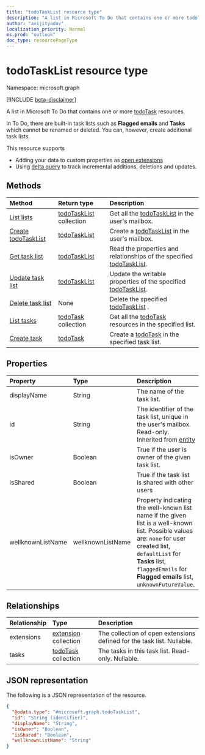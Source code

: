 ```yaml
---
title: "todoTaskList resource type"
description: "A list in Microsoft To Do that contains one or more todoTask resources."
author: "avijityadav"
localization_priority: Normal
ms.prod: "outlook"
doc_type: resourcePageType
---
```


# todoTaskList resource type

Namespace: microsoft.graph

[!INCLUDE [beta-disclaimer](../../includes/beta-disclaimer.md)]

A list in Microsoft To Do that contains one or more [todoTask](./todotask.md) resources. 

In To Do, there are built-in task lists such as **Flagged emails** and **Tasks** which cannot be renamed or deleted.  You can, however, create additional task lists.

This resource supports
* Adding your data to custom properties as [open extensions](/graph/extensibility-overview)
* Using [delta query](/graph/delta-query-overview) to track incremental additions, deletions and updates.

## Methods
|Method|Return type|Description|
|:---|:---|:---|
|[List lists](../api/todo-list-lists.md) | [todoTaskList](todotasklist.md) collection | Get all the [todoTaskList](todotasklist.md) in the user's mailbox. |
|[Create todoTaskList](../api/todo-post-lists.md) | [todoTaskList](todotasklist.md) | Create a [todoTaskList](todotasklist.md) in the user's mailbox. |
|[Get task list](../api/todotasklist-get.md)|[todoTaskList](todotasklist.md)|Read the properties and relationships of the specified [todoTaskList](todotasklist.md).|
|[Update task list](../api/todotasklist-update.md)|[todoTaskList](todotasklist.md)| Update the writable properties of the specified [todoTaskList](todotasklist.md).|
|[Delete task list](../api/todotasklist-delete.md)|None| Delete the specified [todoTaskList](todotasklist.md) .|
|[List tasks](../api/todotasklist-list-tasks.md)|[todoTask](todotask.md) collection|Get all the [todoTask](todotask.md) resources in the specified list.|
|[Create task](../api/todotasklist-post-tasks.md)|[todoTask](todotask.md)| Create a [todoTask](todotask.md) in the specified task list.|

## Properties
|Property|Type|Description|
|:---|:---|:---|
|displayName|String|The name of the task list.|
|id|String| The identifier of the task list, unique in the user's mailbox. Read-only. Inherited from [entity](entity.md)|
|isOwner|Boolean| True if the user is owner of the given task list.|
|isShared|Boolean| True if the task list is shared with other users|
|wellknownListName|wellknownListName| Property indicating the well-known list name if the given list is a well-known list. Possible values are: `none` for user created list, `defaultList` for **Tasks** list, `flaggedEmails` for **Flagged emails** list, `unknownFutureValue`.|

## Relationships
|Relationship|Type|Description|
|:---|:---|:---|
|extensions|[extension](extension.md) collection| The collection of open extensions defined for the task list. Nullable.|
|tasks|[todoTask](todotask.md) collection|The tasks in this task list. Read-only. Nullable.|

## JSON representation
The following is a JSON representation of the resource.
<!-- {
  "blockType": "resource",
  "keyProperty": "id",
  "@odata.type": "microsoft.graph.todoTaskList",
  "baseType": "microsoft.graph.entity",
  "openType": false
}
-->
``` json
{
  "@odata.type": "#microsoft.graph.todoTaskList",
  "id": "String (identifier)",
  "displayName": "String",
  "isOwner": "Boolean",
  "isShared": "Boolean",
  "wellknownListName": "String"
}
```

